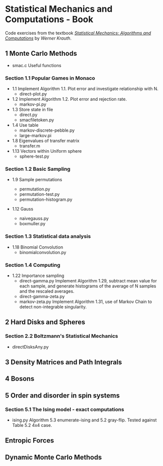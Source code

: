 # Statistical Mechanics and Computations - Book

Code exercises from the textbook
[*Statistical Mechanics: Algorithms and Computations*](http://blancopeck.net/Statistics.pdf) by *Werner Krauth*.

## 1 Monte Carlo Methods

 * smac.c   Useful functions

### Section 1.1 Popular Games in Monaco
* 1.1 Implement Algorithm 1.1. Plot error and investigate relationship with N.
  * direct-plot.py
* 1.2 Implement Algorithm 1.2. Plot error and rejection rate.
  * markov-pi.py
* 1.3 Store state in file
  * direct.py
  * smacfiletoken.py
* 1.4 Use table
  * markov-discrete-pebble.py
  * large-markov.pi
* 1.8 Eigenvalues of transfer matrix
  * transfer.m
* 1.13 Vectors within Uniform sphere
  * sphere-test.py

### Section 1.2 Basic Sampling
* 1.9 Sample permutations
  * permutation.py
  * permutation-test.py
  * permutation-histogram.py

* 1.12 Gauss
  * naivegauss.py
  * boxmuller.py

### Section 1.3 Statistical data analysis
* 1.18 Binomial Convolution
  * binomialconvolution.py

### Section 1.4 Computing
 * 1.22 Importance sampling
   * direct-gamma.py  Implement Algorithm 1.29, subtract mean value for each sample, and generate histograms of the average of N samples  and the rescaled averages.
   * direct-gamma-zeta.py
   * markov-zeta.py  Implement Algorithm 1.31, use of Markov Chain to detect non-integrable singularity.

##  2 Hard Disks and Spheres

### Section 2.2 Boltzmann's Statistical Mechanics
 * directDisksAny.py

## 3 Density Matrices and Path Integrals

## 4 Bosons

## 5 Order and disorder in spin systems

### Section 5.1 The Ising model - exact computations

 * ising.py  Algorithm 5.3 enumerate-ising and 5.2 gray-flip. Tested against Table 5.2 4x4 case.
 
## Entropic Forces

## Dynamic Monte Carlo Methods


 
